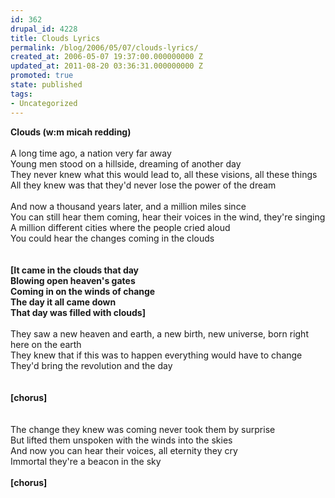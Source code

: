 ```yaml
---
id: 362
drupal_id: 4228
title: Clouds Lyrics
permalink: /blog/2006/05/07/clouds-lyrics/
created_at: 2006-05-07 19:37:00.000000000 Z
updated_at: 2011-08-20 03:36:31.000000000 Z
promoted: true
state: published
tags:
- Uncategorized
---
```

<span style="font-weight:bold;">Clouds (w:m micah redding)</span><br /><br />A long time ago, a nation very far away<br />Young men stood on a hillside, dreaming of another day<br />They never knew what this would lead to, all these visions, all these things<br />All they knew was that they'd never lose the power of the dream<br /><br />And now a thousand years later, and a million miles since<br />You can still hear them coming, hear their voices in the wind, they're singing<br />A million different cities where the people cried aloud<br />You could hear the changes coming in the clouds<br /><br /><span style="font-weight:bold;"><br />[It came in the clouds that day<br />Blowing open heaven's gates<br />Coming in on the winds of change<br />The day it all came down<br />That day was filled with clouds]</span><br /><br />They saw a new heaven and earth, a new birth, new universe, born right here on the earth<br />They knew that if this was to happen everything would have to change<br />They'd bring the revolution and the day<br /><br /><span style="font-weight:bold;"><br />[chorus]<br /></span><br /><br />The change they knew was coming never took them by surprise<br />But lifted them unspoken with the winds into the skies<br />And now you can hear their voices, all eternity they cry<br />Immortal they're a beacon in the sky<br /><br /><span style="font-weight:bold;">[chorus]</span>
